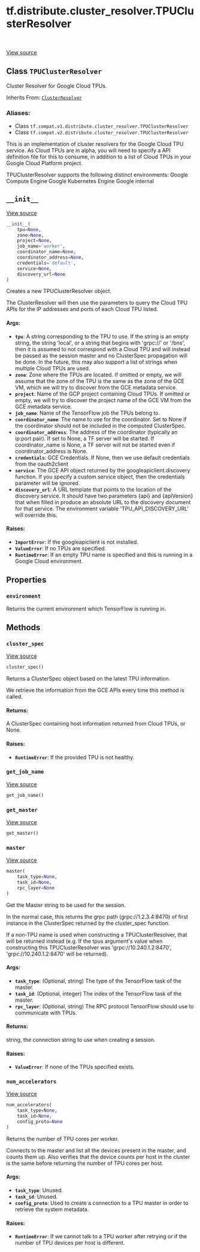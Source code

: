 <div itemscope itemtype="http://developers.google.com/ReferenceObject">
<meta itemprop="name" content="tf.distribute.cluster_resolver.TPUClusterResolver" />
<meta itemprop="path" content="Stable" />
<meta itemprop="property" content="environment"/>
<meta itemprop="property" content="__init__"/>
<meta itemprop="property" content="cluster_spec"/>
<meta itemprop="property" content="get_job_name"/>
<meta itemprop="property" content="get_master"/>
<meta itemprop="property" content="master"/>
<meta itemprop="property" content="num_accelerators"/>
</div>

# tf.distribute.cluster_resolver.TPUClusterResolver

<!-- Insert buttons -->

<table class="tfo-notebook-buttons tfo-api" align="left">
</table>

<a target="_blank" href="/code/stable/tensorflow/python/distribute/cluster_resolver/tpu_cluster_resolver.py">View source</a>



## Class `TPUClusterResolver`

<!-- Start diff -->
Cluster Resolver for Google Cloud TPUs.

Inherits From: [`ClusterResolver`](../../../tf/distribute/cluster_resolver/ClusterResolver.md)

### Aliases:

* Class `tf.compat.v1.distribute.cluster_resolver.TPUClusterResolver`
* Class `tf.compat.v2.distribute.cluster_resolver.TPUClusterResolver`


<!-- Placeholder for "Used in" -->

This is an implementation of cluster resolvers for the Google Cloud TPU
service. As Cloud TPUs are in alpha, you will need to specify a API definition
file for this to consume, in addition to a list of Cloud TPUs in your Google
Cloud Platform project.

TPUClusterResolver supports the following distinct environments:
Google Compute Engine
Google Kubernetes Engine
Google internal

<h2 id="__init__"><code>__init__</code></h2>

<a target="_blank" href="/code/stable/tensorflow/python/distribute/cluster_resolver/tpu_cluster_resolver.py">View source</a>

``` python
__init__(
    tpu=None,
    zone=None,
    project=None,
    job_name='worker',
    coordinator_name=None,
    coordinator_address=None,
    credentials='default',
    service=None,
    discovery_url=None
)
```

Creates a new TPUClusterResolver object.

The ClusterResolver will then use the parameters to query the Cloud TPU APIs
for the IP addresses and ports of each Cloud TPU listed.

#### Args:


* <b>`tpu`</b>: A string corresponding to the TPU to use. If the string is an empty
  string, the string 'local', or a string that begins with 'grpc://' or
    '/bns', then it is assumed to not correspond with a Cloud TPU and will
    instead be passed as the session master and no ClusterSpec propagation
    will be done. In the future, this may also support a list of strings
    when multiple Cloud TPUs are used.
* <b>`zone`</b>: Zone where the TPUs are located. If omitted or empty, we will assume
  that the zone of the TPU is the same as the zone of the GCE VM, which we
  will try to discover from the GCE metadata service.
* <b>`project`</b>: Name of the GCP project containing Cloud TPUs. If omitted or
  empty, we will try to discover the project name of the GCE VM from the
  GCE metadata service.
* <b>`job_name`</b>: Name of the TensorFlow job the TPUs belong to.
* <b>`coordinator_name`</b>: The name to use for the coordinator. Set to None if the
  coordinator should not be included in the computed ClusterSpec.
* <b>`coordinator_address`</b>: The address of the coordinator (typically an ip:port
  pair). If set to None, a TF server will be started. If coordinator_name
  is None, a TF server will not be started even if coordinator_address is
  None.
* <b>`credentials`</b>: GCE Credentials. If None, then we use default credentials
  from the oauth2client
* <b>`service`</b>: The GCE API object returned by the googleapiclient.discovery
  function. If you specify a custom service object, then the credentials
  parameter will be ignored.
* <b>`discovery_url`</b>: A URL template that points to the location of the discovery
  service. It should have two parameters {api} and {apiVersion} that when
  filled in produce an absolute URL to the discovery document for that
  service. The environment variable 'TPU_API_DISCOVERY_URL' will override
  this.


#### Raises:


* <b>`ImportError`</b>: If the googleapiclient is not installed.
* <b>`ValueError`</b>: If no TPUs are specified.
* <b>`RuntimeError`</b>: If an empty TPU name is specified and this is running in a
  Google Cloud environment.



## Properties

<h3 id="environment"><code>environment</code></h3>

Returns the current environment which TensorFlow is running in.




## Methods

<h3 id="cluster_spec"><code>cluster_spec</code></h3>

<a target="_blank" href="/code/stable/tensorflow/python/distribute/cluster_resolver/tpu_cluster_resolver.py">View source</a>

``` python
cluster_spec()
```

Returns a ClusterSpec object based on the latest TPU information.

We retrieve the information from the GCE APIs every time this method is
called.

#### Returns:

A ClusterSpec containing host information returned from Cloud TPUs,
or None.



#### Raises:


* <b>`RuntimeError`</b>: If the provided TPU is not healthy.

<h3 id="get_job_name"><code>get_job_name</code></h3>

<a target="_blank" href="/code/stable/tensorflow/python/distribute/cluster_resolver/tpu_cluster_resolver.py">View source</a>

``` python
get_job_name()
```




<h3 id="get_master"><code>get_master</code></h3>

<a target="_blank" href="/code/stable/tensorflow/python/distribute/cluster_resolver/tpu_cluster_resolver.py">View source</a>

``` python
get_master()
```




<h3 id="master"><code>master</code></h3>

<a target="_blank" href="/code/stable/tensorflow/python/distribute/cluster_resolver/tpu_cluster_resolver.py">View source</a>

``` python
master(
    task_type=None,
    task_id=None,
    rpc_layer=None
)
```

Get the Master string to be used for the session.

In the normal case, this returns the grpc path (grpc://1.2.3.4:8470) of
first instance in the ClusterSpec returned by the cluster_spec function.

If a non-TPU name is used when constructing a TPUClusterResolver, that will
be returned instead (e.g. If the tpus argument's value when constructing
this TPUClusterResolver was 'grpc://10.240.1.2:8470',
'grpc://10.240.1.2:8470' will be returned).

#### Args:


* <b>`task_type`</b>: (Optional, string) The type of the TensorFlow task of the
  master.
* <b>`task_id`</b>: (Optional, integer) The index of the TensorFlow task of the
  master.
* <b>`rpc_layer`</b>: (Optional, string) The RPC protocol TensorFlow should use to
  communicate with TPUs.


#### Returns:

string, the connection string to use when creating a session.



#### Raises:


* <b>`ValueError`</b>: If none of the TPUs specified exists.

<h3 id="num_accelerators"><code>num_accelerators</code></h3>

<a target="_blank" href="/code/stable/tensorflow/python/distribute/cluster_resolver/tpu_cluster_resolver.py">View source</a>

``` python
num_accelerators(
    task_type=None,
    task_id=None,
    config_proto=None
)
```

Returns the number of TPU cores per worker.

Connects to the master and list all the devices present in the master,
and counts them up. Also verifies that the device counts per host in the
cluster is the same before returning the number of TPU cores per host.

#### Args:


* <b>`task_type`</b>: Unused.
* <b>`task_id`</b>: Unused.
* <b>`config_proto`</b>: Used to create a connection to a TPU master in order to
  retrieve the system metadata.


#### Raises:


* <b>`RuntimeError`</b>: If we cannot talk to a TPU worker after retrying or if the
  number of TPU devices per host is different.



